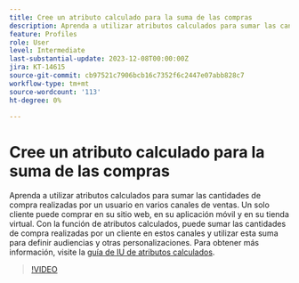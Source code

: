 ```yaml
---
title: Cree un atributo calculado para la suma de las compras
description: Aprenda a utilizar atributos calculados para sumar las cantidades de compra realizadas por un usuario en varios canales de ventas.
feature: Profiles
role: User
level: Intermediate
last-substantial-update: 2023-12-08T00:00:00Z
jira: KT-14615
source-git-commit: cb97521c7906bcb16c7352f6c2447e07abb828c7
workflow-type: tm+mt
source-wordcount: '113'
ht-degree: 0%

---
```


# Cree un atributo calculado para la suma de las compras

Aprenda a utilizar atributos calculados para sumar las cantidades de compra realizadas por un usuario en varios canales de ventas. Un solo cliente puede comprar en su sitio web, en su aplicación móvil y en su tienda virtual. Con la función de atributos calculados, puede sumar las cantidades de compra realizadas por un cliente en estos canales y utilizar esta suma para definir audiencias y otras personalizaciones. Para obtener más información, visite la [guía de IU de atributos calculados](https://experienceleague.adobe.com/docs/experience-platform/profile/computed-attributes/ui.html?).

>[!VIDEO](https://video.tv.adobe.com/v/3425899?learn=on)
